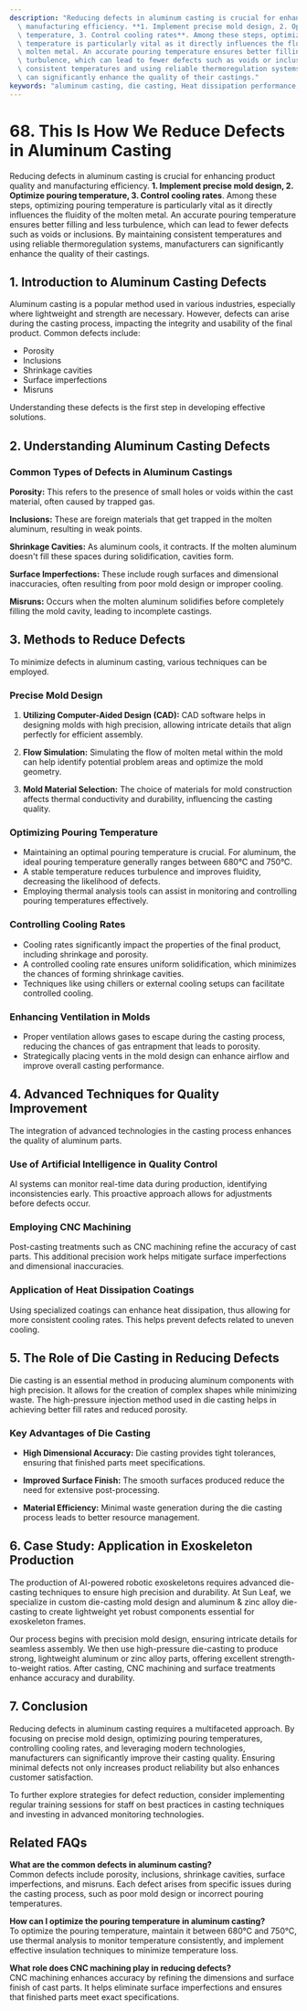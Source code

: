 ```yaml
---
description: "Reducing defects in aluminum casting is crucial for enhancing product quality and\
  \ manufacturing efficiency. **1. Implement precise mold design, 2. Optimize pouring\
  \ temperature, 3. Control cooling rates**. Among these steps, optimizing pouring\
  \ temperature is particularly vital as it directly influences the fluidity of the\
  \ molten metal. An accurate pouring temperature ensures better filling and less\
  \ turbulence, which can lead to fewer defects such as voids or inclusions. By maintaining\
  \ consistent temperatures and using reliable thermoregulation systems, manufacturers\
  \ can significantly enhance the quality of their castings."
keywords: "aluminum casting, die casting, Heat dissipation performance, Die casting process"
---
```

# 68. This Is How We Reduce Defects in Aluminum Casting  

Reducing defects in aluminum casting is crucial for enhancing product quality and manufacturing efficiency. **1. Implement precise mold design, 2. Optimize pouring temperature, 3. Control cooling rates**. Among these steps, optimizing pouring temperature is particularly vital as it directly influences the fluidity of the molten metal. An accurate pouring temperature ensures better filling and less turbulence, which can lead to fewer defects such as voids or inclusions. By maintaining consistent temperatures and using reliable thermoregulation systems, manufacturers can significantly enhance the quality of their castings.

## 1. Introduction to Aluminum Casting Defects

Aluminum casting is a popular method used in various industries, especially where lightweight and strength are necessary. However, defects can arise during the casting process, impacting the integrity and usability of the final product. Common defects include:

- Porosity
- Inclusions
- Shrinkage cavities
- Surface imperfections
- Misruns

Understanding these defects is the first step in developing effective solutions.

## 2. Understanding Aluminum Casting Defects

### Common Types of Defects in Aluminum Castings

**Porosity:** This refers to the presence of small holes or voids within the cast material, often caused by trapped gas.

**Inclusions:** These are foreign materials that get trapped in the molten aluminum, resulting in weak points.

**Shrinkage Cavities:** As aluminum cools, it contracts. If the molten aluminum doesn't fill these spaces during solidification, cavities form.

**Surface Imperfections:** These include rough surfaces and dimensional inaccuracies, often resulting from poor mold design or improper cooling.

**Misruns:** Occurs when the molten aluminum solidifies before completely filling the mold cavity, leading to incomplete castings.

## 3. Methods to Reduce Defects

To minimize defects in aluminum casting, various techniques can be employed.

### Precise Mold Design

1. **Utilizing Computer-Aided Design (CAD):** CAD software helps in designing molds with high precision, allowing intricate details that align perfectly for efficient assembly.
  
2. **Flow Simulation:** Simulating the flow of molten metal within the mold can help identify potential problem areas and optimize the mold geometry.

3. **Mold Material Selection:** The choice of materials for mold construction affects thermal conductivity and durability, influencing the casting quality.

### Optimizing Pouring Temperature

- Maintaining an optimal pouring temperature is crucial. For aluminum, the ideal pouring temperature generally ranges between 680°C and 750°C. 
- A stable temperature reduces turbulence and improves fluidity, decreasing the likelihood of defects.
- Employing thermal analysis tools can assist in monitoring and controlling pouring temperatures effectively.

### Controlling Cooling Rates

- Cooling rates significantly impact the properties of the final product, including shrinkage and porosity.
- A controlled cooling rate ensures uniform solidification, which minimizes the chances of forming shrinkage cavities.
- Techniques like using chillers or external cooling setups can facilitate controlled cooling.

### Enhancing Ventilation in Molds

- Proper ventilation allows gases to escape during the casting process, reducing the chances of gas entrapment that leads to porosity.
- Strategically placing vents in the mold design can enhance airflow and improve overall casting performance.

## 4. Advanced Techniques for Quality Improvement

The integration of advanced technologies in the casting process enhances the quality of aluminum parts.

### Use of Artificial Intelligence in Quality Control

AI systems can monitor real-time data during production, identifying inconsistencies early. This proactive approach allows for adjustments before defects occur.

### Employing CNC Machining

Post-casting treatments such as CNC machining refine the accuracy of cast parts. This additional precision work helps mitigate surface imperfections and dimensional inaccuracies.

### Application of Heat Dissipation Coatings

Using specialized coatings can enhance heat dissipation, thus allowing for more consistent cooling rates. This helps prevent defects related to uneven cooling.

## 5. The Role of Die Casting in Reducing Defects

Die casting is an essential method in producing aluminum components with high precision. It allows for the creation of complex shapes while minimizing waste. The high-pressure injection method used in die casting helps in achieving better fill rates and reduced porosity.

### Key Advantages of Die Casting

- **High Dimensional Accuracy:** Die casting provides tight tolerances, ensuring that finished parts meet specifications.
  
- **Improved Surface Finish:** The smooth surfaces produced reduce the need for extensive post-processing.

- **Material Efficiency:** Minimal waste generation during the die casting process leads to better resource management.

## 6. Case Study: Application in Exoskeleton Production

The production of AI-powered robotic exoskeletons requires advanced die-casting techniques to ensure high precision and durability. At Sun Leaf, we specialize in custom die-casting mold design and aluminum & zinc alloy die-casting to create lightweight yet robust components essential for exoskeleton frames.

Our process begins with precision mold design, ensuring intricate details for seamless assembly. We then use high-pressure die-casting to produce strong, lightweight aluminum or zinc alloy parts, offering excellent strength-to-weight ratios. After casting, CNC machining and surface treatments enhance accuracy and durability.

## 7. Conclusion

Reducing defects in aluminum casting requires a multifaceted approach. By focusing on precise mold design, optimizing pouring temperatures, controlling cooling rates, and leveraging modern technologies, manufacturers can significantly improve their casting quality. Ensuring minimal defects not only increases product reliability but also enhances customer satisfaction.

To further explore strategies for defect reduction, consider implementing regular training sessions for staff on best practices in casting techniques and investing in advanced monitoring technologies.

## Related FAQs

**What are the common defects in aluminum casting?**  
Common defects include porosity, inclusions, shrinkage cavities, surface imperfections, and misruns. Each defect arises from specific issues during the casting process, such as poor mold design or incorrect pouring temperatures.

**How can I optimize the pouring temperature in aluminum casting?**  
To optimize the pouring temperature, maintain it between 680°C and 750°C, use thermal analysis to monitor temperature consistently, and implement effective insulation techniques to minimize temperature loss.

**What role does CNC machining play in reducing defects?**  
CNC machining enhances accuracy by refining the dimensions and surface finish of cast parts. It helps eliminate surface imperfections and ensures that finished parts meet exact specifications.
